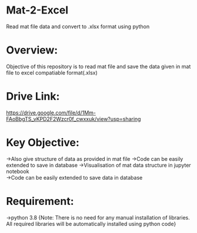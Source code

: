 # Mat-2-Excel
Read mat file data and convert to .xlsx format using python

# Overview:
Objective of this repository is to read mat file and save the data given in mat file to excel compatiable format(.xlsx) 

# Drive Link:
https://drive.google.com/file/d/1Mm-FAoBbgTS_vKPD2F2Wzcr0f_cwxxuk/view?usp=sharing

# Key Objective:
->Also give structure of data as provided in mat file
->Code can be easily extended to save in database
->Visualisation of mat data structure in jupyter notebook      
->Code can be easily extended to save data in database


# Requirement:
->python 3.8 
{Note: There is no need for any manual installation of libraries. All required libraries will be automatically installed using python code}


